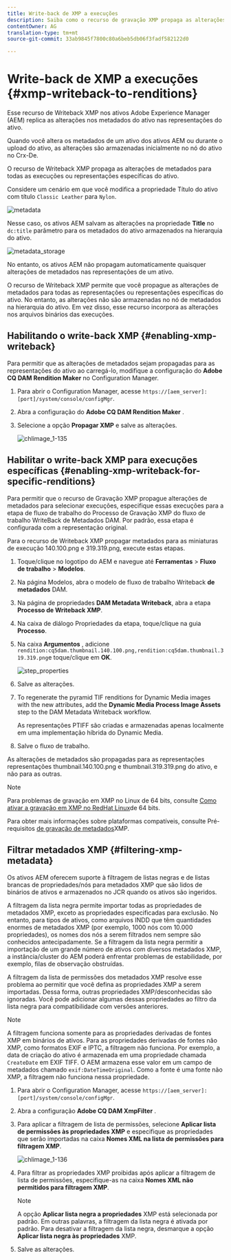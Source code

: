 ```yaml
---
title: Write-back de XMP a execuções
description: Saiba como o recurso de gravação XMP propaga as alterações de metadados de um ativo para todas as execuções ou representações específicas do ativo.
contentOwner: AG
translation-type: tm+mt
source-git-commit: 33ab9845f7800c80a6beb5db06f3fadf582122d0

---
```



# Write-back de XMP a execuções {#xmp-writeback-to-renditions}

Esse recurso de Writeback XMP nos ativos Adobe Experience Manager (AEM) replica as alterações nos metadados do ativo nas representações do ativo.

Quando você altera os metadados de um ativo dos ativos AEM ou durante o upload do ativo, as alterações são armazenadas inicialmente no nó do ativo no Crx-De.

O recurso de Writeback XMP propaga as alterações de metadados para todas as execuções ou representações específicas do ativo.

Considere um cenário em que você modifica a propriedade Título do ativo com título `Classic Leather` para `Nylon`.

![metadata](assets/metadata.png)

Nesse caso, os ativos AEM salvam as alterações na propriedade **Title** no `dc:title` parâmetro para os metadados do ativo armazenados na hierarquia do ativo.

![metadata_storage](assets/metadata_stored.png)

No entanto, os ativos AEM não propagam automaticamente quaisquer alterações de metadados nas representações de um ativo.

O recurso de Writeback XMP permite que você propague as alterações de metadados para todas as representações ou representações específicas do ativo. No entanto, as alterações não são armazenadas no nó de metadados na hierarquia do ativo. Em vez disso, esse recurso incorpora as alterações nos arquivos binários das execuções.

## Habilitando o write-back XMP {#enabling-xmp-writeback}

Para permitir que as alterações de metadados sejam propagadas para as representações do ativo ao carregá-lo, modifique a configuração do **Adobe CQ DAM Rendition Maker** no Configuration Manager.

1. Para abrir o Configuration Manager, acesse `https://[aem_server]:[port]/system/console/configMgr`.
1. Abra a configuração do **Adobe CQ DAM Rendition Maker** .
1. Selecione a opção **Propagar XMP** e salve as alterações.

   ![chlimage_1-135](assets/chlimage_1-346.png)

## Habilitar o write-back XMP para execuções específicas {#enabling-xmp-writeback-for-specific-renditions}

Para permitir que o recurso de Gravação XMP propague alterações de metadados para selecionar execuções, especifique essas execuções para a etapa de fluxo de trabalho do Processo de Gravação XMP do fluxo de trabalho WriteBack de Metadados DAM. Por padrão, essa etapa é configurada com a representação original.

Para o recurso de Writeback XMP propagar metadados para as miniaturas de execução 140.100.png e 319.319.png, execute estas etapas.

1. Toque/clique no logotipo do AEM e navegue até **Ferramentas** > **Fluxo de trabalho** > **Modelos**.
1. Na página Modelos, abra o modelo de fluxo de trabalho Writeback **de metadados** DAM.
1. Na página de propriedades **DAM Metadata Writeback**, abra a etapa **Processo de Writeback XMP**.
1. Na caixa de diálogo Propriedades da etapa, toque/clique na guia **Processo**.
1. Na caixa **Argumentos** , adicione `rendition:cq5dam.thumbnail.140.100.png,rendition:cq5dam.thumbnail.319.319.png`e toque/clique em **OK**.

   ![step_properties](assets/step_properties.png)

1. Salve as alterações.
1. To regenerate the pyramid TIF renditions for Dynamic Media images with the new attributes, add the **Dynamic Media Process Image Assets** step to the DAM Metadata Writeback workflow.

   As representações PTIFF são criadas e armazenadas apenas localmente em uma implementação híbrida do Dynamic Media.

1. Salve o fluxo de trabalho.

As alterações de metadados são propagadas para as representações representações thumbnail.140.100.png e thumbnail.319.319.png do ativo, e não para as outras.

>[!NOTE]
>
>Para problemas de gravação em XMP no Linux de 64 bits, consulte [Como ativar a gravação em XMP no RedHat Linux](https://helpx.adobe.com/experience-manager/kb/enable-xmp-write-back-64-bit-redhat.html)de 64 bits.
>
>Para obter mais informações sobre plataformas compatíveis, consulte Pré-requisitos [de gravação de metadados](/help/sites-deploying/technical-requirements.md#requirements-for-aem-assets-xmp-metadata-write-back)XMP.

## Filtrar metadados XMP {#filtering-xmp-metadata}

Os ativos AEM oferecem suporte à filtragem de listas negras e de listas brancas de propriedades/nós para metadados XMP que são lidos de binários de ativos e armazenados no JCR quando os ativos são ingeridos.

A filtragem da lista negra permite importar todas as propriedades de metadados XMP, exceto as propriedades especificadas para exclusão. No entanto, para tipos de ativos, como arquivos INDD que têm quantidades enormes de metadados XMP (por exemplo, 1000 nós com 10.000 propriedades), os nomes dos nós a serem filtrados nem sempre são conhecidos antecipadamente. Se a filtragem da lista negra permitir a importação de um grande número de ativos com diversos metadados XMP, a instância/cluster do AEM poderá enfrentar problemas de estabilidade, por exemplo, filas de observação obstruídas.

A filtragem da lista de permissões dos metadados XMP resolve esse problema ao permitir que você defina as propriedades XMP a serem importadas. Dessa forma, outras propriedades XMP/desconhecidas são ignoradas. Você pode adicionar algumas dessas propriedades ao filtro da lista negra para compatibilidade com versões anteriores.

>[!NOTE]
>
>A filtragem funciona somente para as propriedades derivadas de fontes XMP em binários de ativos. Para as propriedades derivadas de fontes não XMP, como formatos EXIF e IPTC, a filtragem não funciona. Por exemplo, a data de criação do ativo é armazenada em uma propriedade chamada `CreateDate` em EXIF TIFF. O AEM armazena esse valor em um campo de metadados chamado `exif:DateTimeOriginal`. Como a fonte é uma fonte não XMP, a filtragem não funciona nessa propriedade.

1. Para abrir o Configuration Manager, acesse `https://[aem_server]:[port]/system/console/configMgr`.
1. Abra a configuração **Adobe CQ DAM XmpFilter** .
1. Para aplicar a filtragem de lista de permissões, selecione **Aplicar lista de permissões às propriedades XMP** e especifique as propriedades que serão importadas na caixa **Nomes XML na lista de permissões para filtragem XMP**.

   ![chlimage_1-136](assets/chlimage_1-347.png)

1. Para filtrar as propriedades XMP proibidas após aplicar a filtragem de lista de permissões, especifique-as na caixa **Nomes XML não permitidos para filtragem XMP**.

   >[!NOTE]
   >
   >A opção **Aplicar lista negra a propriedades** XMP está selecionada por padrão. Em outras palavras, a filtragem da lista negra é ativada por padrão. Para desativar a filtragem da lista negra, desmarque a opção **Aplicar lista negra às propriedades** XMP.

1. Salve as alterações.
